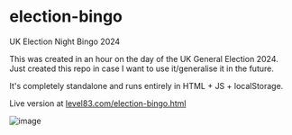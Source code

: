 # election-bingo
UK Election Night Bingo 2024

This was created in an hour on the day of the UK General Election 2024.  Just created this repo in case I want to use it/generalise it in the future.

It's completely standalone and runs entirely in HTML + JS + localStorage.

Live version at [level83.com/election-bingo.html](https://level83.com/election-bingo.html)

![image](https://github.com/louthy/election-bingo/assets/1991827/6f528c2c-8fe3-43f3-98d6-f606e1dc8a1b)
